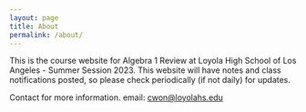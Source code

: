 ```yaml
---
layout: page
title: About
permalink: /about/
---
```


This is the course website for Algebra 1 Review at Loyola High School of Los Angeles - Summer Session 2023. This website will have notes and class notifications posted, so please check periodically (if not daily) for updates.

Contact for more information.
email: cwon@loyolahs.edu
